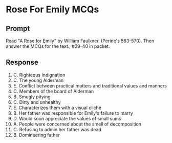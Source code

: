 # Rose For Emily MCQs

## Prompt

Read "A Rose for Emily" by William Faulkner. (Perine's 563-570). Then answer the MCQs for the text., #29-40 in packet. 

## Response

1. C. Righteous Indignation
2. C. The young Alderman
3. E. Conflict between practical matters and traditional values and manners
4. C. Members of the board of Alderman
5. B. Smugly pitying
6. C. Dirty and unhealthy
7. E. Characterizes them with a visual cliché
8. B. Her father was responsible for Emily's failure to marry
9. D. Would soon appreciate the values of small sums
10. A. People were concerned about the smell of decomposition
11. C. Refusing to admin her father was dead
12. B. Domineering father


